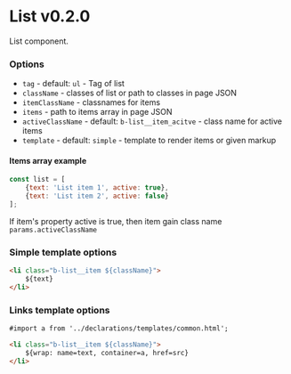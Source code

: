 # List v0.2.0

List component. 

### Options
 - `tag` - default: `ul` - Tag of list
 - `className` - classes of list or path to classes in page JSON
 - `itemClassName` - classnames for items
 - `items` - path to items array in page JSON
 - `activeClassName` - default: `b-list__item_acitve` - class name for active items
 - `template` - default: `simple` - template to render items or given markup

#### Items array example
```js
const list = [
    {text: 'List item 1', active: true},
    {text: 'List item 2', active: false}
];
```

If item's property active is true, then item gain class name `params.activeClassName`

### Simple template options 
```html
<li class="b-list__item ${className}">
    ${text}
</li>
```

### Links template options
```html
#import a from '../declarations/templates/common.html';

<li class="b-list__item ${className}">
    ${wrap: name=text, container=a, href=src}
</li>
```